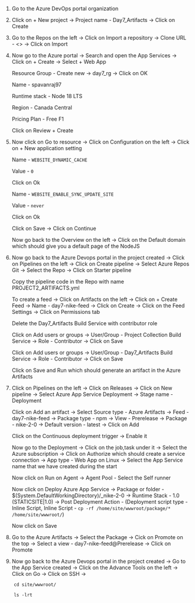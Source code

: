 1. Go to the Azure DevOps portal organization 


2. Click on + New project -> Project name - Day7_Artifacts -> Click on Create


3. Go to the Repos on the left -> Click on Import a repository -> Clone URL - <> -> Click on Import


4. Now go to the Azure portal -> Search and open the App Services -> Click on + Create -> Select + Web App 

    Resource Group - Create new -> day7_rg -> Click on OK
    
    Name - spavanraj97
    
    Runtime stack - Node 18 LTS
    
    Region - Canada Central
    
    Pricing Plan - Free F1
    
    Click on Review + Create


5. Now click on  Go to resource -> Click on Configuration on the left -> Click on + New application setting

    Name - `WEBSITE_DYNAMIC_CACHE`
    
    Value - `0`
    
    Click on Ok
    
    Name - `WEBSITE_ENABLE_SYNC_UPDATE_SITE`
    
    Value - `never`
    
    Click on Ok
    
    Click on Save -> Click on Continue
    
    Now go back to the Overview on the left -> Click on the Default domain which should give you a default page of the NodeJS


6. Now go back to the Azure Devops portal in the project created -> Click on Pipelines on the left -> Click on Create pipeline -> Select Azure Repos Git -> Select the Repo -> Click on Starter pipeline

    Copy the pipeline code in the Repo with name PROJECT2_ARTIFACTS.yml 
    
    To create a feed -> Click on Artifacts on the left -> Click on + Create Feed -> Name - day7-nike-feed -> Click on Create -> Click on the Feed Settings -> Click on Permissions tab
    
    Delete the Day7_Artifacts Build Service with contributor role 
    
    Click on Add users or groups -> User/Group - Project Collection Build Service -> Role - Contributor -> Click on Save
    
    Click on Add users or groups -> User/Group - Day7_Artifacts Build Service -> Role - Contributor -> Click on Save 
    
    Click on Save and Run which should generate an artifact in the Azure Artifacts


7. Click on Pipelines on the left -> Click on Releases -> Click on New pipeline -> Select Azure App Service Deployment -> Stage name - Deployment 

    Click on Add an artifact -> Select Source type - Azure Artifacts -> Feed - day7-nike-feed -> Package type - npm -> View - Prerelease -> Package - nike-2-0 -> Default version - latest -> Click on Add
    
    Click on the Continuous deployment trigger -> Enable it 
    
    Now go to the Deployment -> Click on the job,task under it -> Select the Azure subscription -> Click on Authorize which should create a service connection -> App type - Web App on Linux ->  Select the App Service name that we have created during the start 
    
    Now click on Run on Agent -> Agent Pool - Select the Self runner
    
    Now click on Deploy Azure App Service -> Package or folder - $(System.DefaultWorkingDirectory)/_nike-2-0 -> Runtime Stack - 1.0 (STATICSITE|1.0) -> Post Deployment Action - (Deployment script type - Inline Script, Inline Script - `cp -rf /home/site/wwwroot/package/* /home/site/wwwroot/`)
    
    Now click on Save


8. Go to the Azure Artifacts -> Select the Package -> Cick on Promote on the top -> Select a view - day7-nike-feed@Prerelease -> Click on Promote


9. Now go back to the Azure Devops portal in the project created -> Go to the App Service created -> Click on the Advance Tools on the left -> Click on Go -> Click on SSH ->
    
```
    cd site/wwwroot/
```
``` 
    ls -lrt
```
